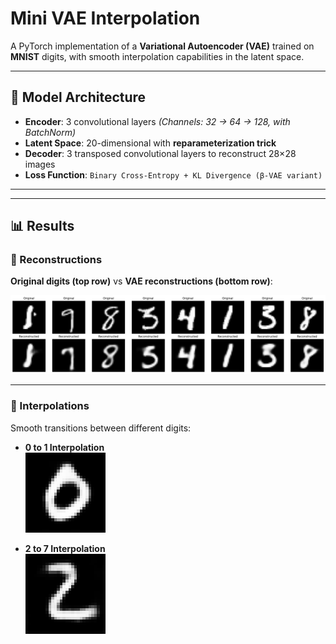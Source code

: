 # Mini VAE Interpolation

A PyTorch implementation of a **Variational Autoencoder (VAE)** trained on **MNIST** digits, with smooth interpolation capabilities in the latent space.

---

## 🧠 Model Architecture

- **Encoder**: 3 convolutional layers  *(Channels: 32 → 64 → 128, with BatchNorm)*
- **Latent Space**: 20-dimensional with **reparameterization trick**
- **Decoder**: 3 transposed convolutional layers to reconstruct 28×28 images
- **Loss Function**: `Binary Cross-Entropy + KL Divergence (β-VAE variant)`

---

---

## 📊 Results

### 🔁 Reconstructions  
**Original digits (top row)** vs **VAE reconstructions (bottom row)**:

![Reconstructions](static/reconstructions.png)

---

### 🔄 Interpolations  
Smooth transitions between different digits:

- **0 to 1 Interpolation**  
  ![0 to 1 Interpolation](https://github.com/therrshan/mini-vae/blob/main/static/interpolation_0_to_1.gif)

- **2 to 7 Interpolation**  
  ![2 to 7 Interpolation](https://github.com/therrshan/mini-vae/blob/main/static/interpolation_2_to_7.gif)
